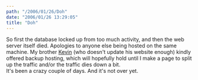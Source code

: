 ```yaml
---
path: "/2006/01/26/Doh" 
date: "2006/01/26 13:29:05" 
title: "Doh" 
---
```

So first the database locked up from too much activity, and then the web server itself died. Apologies to anyone else being hosted on the same machine. My brother <a href="http://sidewalktheory.com/">Kevin</a> (who doesn't update his website enough) kindly offered backup hosting, which will hopefully hold until I make a page to split up the traffic and/or the traffic dies down a bit.<br>It's been a crazy couple of days. And it's not over yet.
